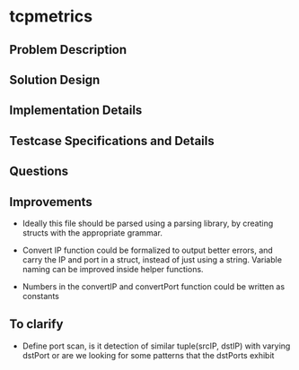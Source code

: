 # tcpmetrics

## Problem Description

## Solution Design

## Implementation Details

## Testcase Specifications and Details

## Questions


## Improvements

-  Ideally this file should be parsed using a parsing library, by creating structs with the appropriate grammar.

- Convert IP function could be formalized to output better errors, and carry the IP and port in a struct, instead of
just using a string. Variable naming can be improved inside helper functions.

- Numbers in the convertIP and convertPort function could be written as constants

## To clarify

- Define port scan, is it detection of similar tuple(srcIP, dstIP) with varying dstPort or are we looking for some patterns
that the dstPorts exhibit
